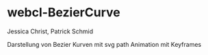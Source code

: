 # webcl-BezierCurve

Jessica Christ, Patrick Schmid

Darstellung von Bezier Kurven mit svg path
Animation mit Keyframes
